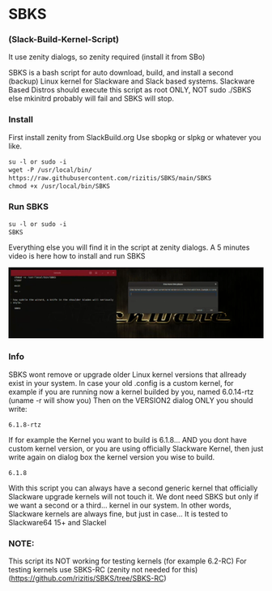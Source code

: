 # SBKS  
### (Slack-Build-Kernel-Script) 
It use zenity dialogs, so zenity required (install it from SBo)

SBKS is a bash script for auto download, build, and install a second (backup) Linux kernel for Slackware and Slack based systems.
Slackware Based Distros should execute this script as root ONLY, NOT sudo ./SBKS else  mkinitrd probably will fail and SBKS will stop.

### Install 
First install zenity from SlackBuild.org 
Use sbopkg or slpkg or whatever you like.

```
su -l or sudo -i
wget -P /usr/local/bin/ https://raw.githubusercontent.com/rizitis/SBKS/main/SBKS
chmod +x /usr/local/bin/SBKS
```


### Run SBKS 
```
su -l or sudo -i 
SBKS 
```

Everything else you will find it in the script at zenity dialogs.
A 5 minutes video is here how to install and run SBKS

[![SBKS](https://github.com/rizitis/SBKS/raw/main/Screenshot%20from%202023-02-03%2017-16-55.png)](https://www.youtube.com/watch?v=PfLugpULA-8)



### Info
SBKS wont remove or upgrade older Linux kernel versions that allready exist in your system.
 In case your old .config is a custom kernel, for example if you are running now a kernel builded by you, named 6.0.14-rtz (uname -r will show you)
 Then on the VERSION2 dialog ONLY you should write:
```
6.1.8-rtz
```
If for example the Kernel you want to build is 6.1.8...
AND you dont have custom kernel version, or you are using officially Slackware Kernel, then just write again on dialog box the kernel version you wise to build. 
```
6.1.8
```

With this script you can always have a second generic kernel that officially Slackware upgrade kernels will not touch it.
We dont need SBKS but only if we want a second or a third... kernel in our system. In other words, Slackware kernels are always fine, but just in case... 
It is tested to Slackware64 15+ and Slackel

### NOTE: 
This script its NOT working for testing kernels (for example 6.2-RC) 
For testing kernels use SBKS-RC (zenity not needed for this)
(https://github.com/rizitis/SBKS/tree/SBKS-RC)
